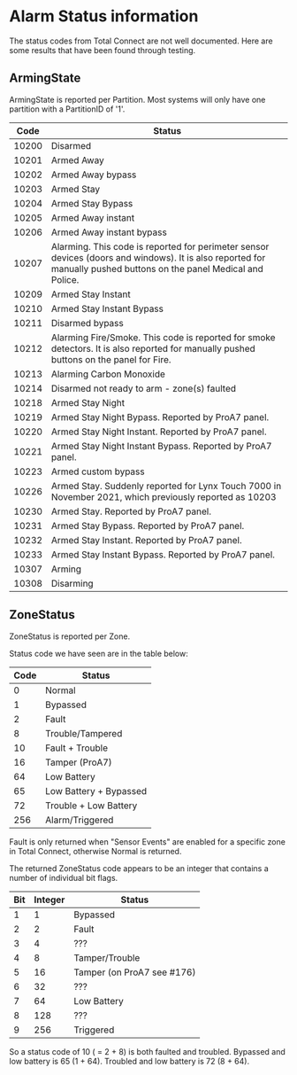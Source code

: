 # Alarm Status information

The status codes from Total Connect are not well documented.  Here are some results that have been found through testing.

## ArmingState
ArmingState is reported per Partition.  Most systems will only have one partition with a PartitionID of '1'.

Code | Status
------------ | -------------
10200 | Disarmed
10201 | Armed Away
10202 | Armed Away bypass
10203 | Armed Stay
10204 | Armed Stay Bypass
10205 | Armed Away instant
10206 | Armed Away instant bypass
10207 | Alarming.  This code is reported for perimeter sensor devices (doors and windows).  It is also reported for manually pushed buttons on the panel Medical and Police. 
10209 | Armed Stay Instant
10210 | Armed Stay Instant Bypass
10211 | Disarmed bypass
10212 | Alarming Fire/Smoke. This code is reported for smoke detectors.  It is also reported for manually pushed buttons on the panel for Fire.
10213 | Alarming Carbon Monoxide
10214 | Disarmed not ready to arm - zone(s) faulted
10218 | Armed Stay Night
10219 | Armed Stay Night Bypass.  Reported by ProA7 panel.
10220 | Armed Stay Night Instant.  Reported by ProA7 panel.
10221 | Armed Stay Night Instant Bypass.  Reported by ProA7 panel.
10223 | Armed custom bypass
10226 | Armed Stay.  Suddenly reported for Lynx Touch 7000 in November 2021, which previously reported as 10203
10230 | Armed Stay.  Reported by ProA7 panel.
10231 | Armed Stay Bypass. Reported by ProA7 panel.
10232 | Armed Stay Instant. Reported by ProA7 panel.
10233 | Armed Stay Instant Bypass. Reported by ProA7 panel.
10307 | Arming
10308 | Disarming

## ZoneStatus
ZoneStatus is reported per Zone.

Status code we have seen are in the table below:

Code | Status
------------ | -------------
0 | Normal
1 | Bypassed
2 | Fault
8 | Trouble/Tampered
10 | Fault + Trouble
16 | Tamper (ProA7)
64 | Low Battery
65 | Low Battery + Bypassed
72 | Trouble + Low Battery
256 | Alarm/Triggered

Fault is only returned when "Sensor Events" are enabled for a specific zone in Total Connect, otherwise Normal is returned.

The returned ZoneStatus code appears to be an integer that contains a number of individual bit flags.

Bit | Integer | Status
------------ | ------------- | -------------
1 | 1 | Bypassed
2 | 2 | Fault
3 | 4 | ???
4 | 8 | Tamper/Trouble
5 | 16 | Tamper (on ProA7 see #176) 
6 | 32 | ???
7 | 64 | Low Battery
8 | 128 | ???
9 | 256 | Triggered

So a status code of 10 ( = 2 + 8) is both faulted and troubled. Bypassed and low battery is 65 (1 + 64). Troubled and low battery is 72 (8 + 64).
